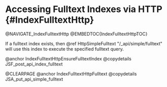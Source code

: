 Accessing Fulltext Indexes via HTTP {#IndexFulltextHttp}
========================================================

@NAVIGATE_IndexFulltextHttp
@EMBEDTOC{IndexFulltextHttpTOC}

If a fulltext index exists, then @ref HttpSimpleFulltext
"/_api/simple/fulltext" will use this index to execute the specified
fulltext query.

@anchor IndexFulltextHttpEnsureFulltextIndex
@copydetails JSF_post_api_index_fulltext

@CLEARPAGE
@anchor IndexFulltextHttpFulltext
@copydetails JSA_put_api_simple_fulltext
